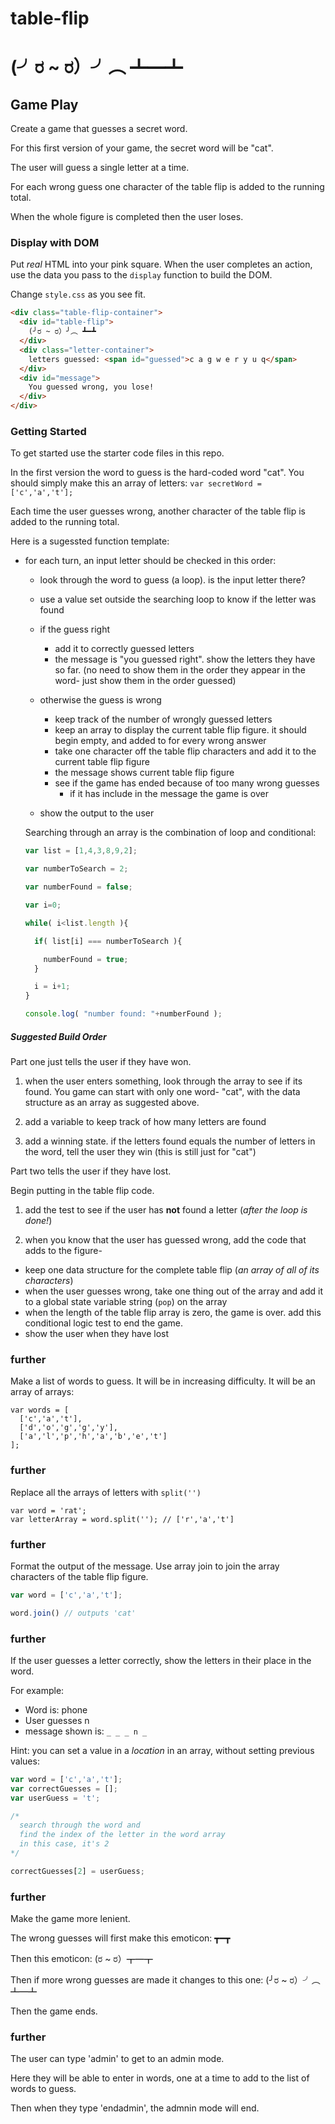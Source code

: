 # table-flip

# (╯ರ ~ ರ）╯︵ ┻━┻


## Game Play

Create a game that guesses a secret word.

For this first version of your game, the secret word will be "cat".

The user will guess a single letter at a time.

For each wrong guess one character of the table flip is added to the running total.

When the whole figure is completed then the user loses.

### Display with DOM

Put *real* HTML into your pink square. When the user completes an action, use the data you pass to the `display` function to build the DOM.

Change `style.css` as you see fit.

```HTML
<div class="table-flip-container">
  <div id="table-flip">
    (╯ರ ~ ರ）╯︵ ┻━┻
  </div>
  <div class="letter-container">
    letters guessed: <span id="guessed">c a g w e r y u q</span>
  </div>
  <div id="message">
    You guessed wrong, you lose!
  </div>
</div>
```

### Getting Started

To get started use the starter code files in this repo.

In the first version the word to guess is the hard-coded word "cat". You should simply make this an array of letters: `var secretWord = ['c','a','t'];`

Each time the user guesses wrong, another character of the table flip is added to the running total.

Here is a sugessted function template:

- for each turn, an input letter should be checked in this order:

  - look through the word to guess (a loop). is the input letter there?
  - use a value set outside the searching loop to know if the letter was found 

  - if the guess right
    - add it to correctly guessed letters
    - the message is "you guessed right". show the letters they have so far. (no need to show them in the order they appear in the word- just show them in the order guessed)
  - otherwise the guess is wrong
    - keep track of the number of wrongly guessed letters 
    - keep an array to display the current table flip figure. it should begin empty, and added to for every wrong answer
    - take one character off the table flip characters and add it to the current table flip figure 
    - the message shows current table flip figure
    - see if the game has ended because of too many wrong guesses
        - if it has include in the message the game is over


  - show the output to the user

  Searching through an array is the combination of loop and conditional:
  ```js
  var list = [1,4,3,8,9,2];

  var numberToSearch = 2;

  var numberFound = false;

  var i=0;

  while( i<list.length ){

    if( list[i] === numberToSearch ){

      numberFound = true;
    }

    i = i+1;
  }

  console.log( "number found: "+numberFound );

  ```

##### Suggested Build Order

Part one just tells the user if they have won.

1. when the user enters something, look through the array to see if its found. You game can start with only one word- "cat", with the data structure as an array as suggested above.

2. add a variable to keep track of how many letters are found 

3. add a winning state. if the letters found equals the number of letters in the word, tell the user they win (this is still just for "cat")

Part two tells the user if they have lost.

Begin putting in the table flip code.

1. add the test to see if the user has **not** found a letter (*after the loop is done!*)

2. when you know that the user has guessed wrong, add the code that adds to the figure-
  - keep one data structure for the complete table flip (*an array of all of its characters*)
  - when the user guesses wrong, take one thing out of the array and add it to a global state variable string (`pop`) on the array
  - when the length of the table flip array is zero, the game is over. add this conditional logic test to end the game.
  - show the user when they have lost

### further
  Make a list of words to guess. It will be in increasing difficulty. It will be an array of arrays:

  ```
  var words = [
    ['c','a','t'],
    ['d','o','g','g','y'],
    ['a','l','p','h','a','b','e','t']
  ];
  ```
  
### further
  Replace all the arrays of letters with `split('')`
  
  ```
  var word = 'rat';
  var letterArray = word.split(''); // ['r','a','t']
  ```
  ### further
  Format the output of the message. Use array join to join the array characters of the table flip figure.
  ```js
  var word = ['c','a','t'];
  
  word.join() // outputs 'cat'
  ```
  
### further
  If the user guesses a letter correctly, show the letters in their place in the word.
  
  For example:
  - Word is: phone
  - User guesses n
  - message shown is: `_ _ _ n _`
  
  Hint: you can set a value in a *location* in an array, without setting previous values:
  ```js
  var word = ['c','a','t'];
  var correctGuesses = [];
  var userGuess = 't';
  
  /*
    search through the word and 
    find the index of the letter in the word array
    in this case, it's 2
  */
  
  correctGuesses[2] = userGuess;
  ```
  
### further
  Make the game more lenient.
  
  The wrong guesses will first make this emoticon: ┳━┳
  
  Then this emoticon: (ರ ~ ರ）┳━┳
  
  Then if more wrong guesses are made it changes to this one: (╯ರ ~ ರ）╯︵ ┻━┻
  
  Then the game ends.
  
### further
  The user can type 'admin' to get to an admin mode.
  
  Here they will be able to enter in words, one at a time to add to the list of words to guess.
  
  Then when they type 'endadmin', the admnin mode will end.

